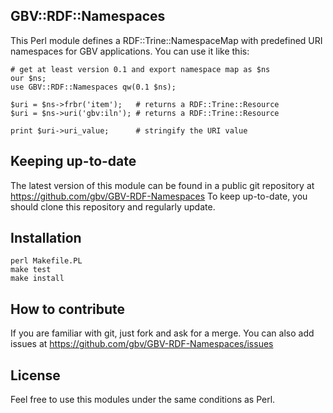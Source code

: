 ## GBV::RDF::Namespaces

This Perl module defines a RDF::Trine::NamespaceMap with predefined URI 
namespaces for GBV applications. You can use it like this:

    # get at least version 0.1 and export namespace map as $ns
    our $ns;
    use GBV::RDF::Namespaces qw(0.1 $ns);

    $uri = $ns->frbr('item');   # returns a RDF::Trine::Resource
    $uri = $ns->uri('gbv:iln'); # returns a RDF::Trine::Resource

    print $uri->uri_value;      # stringify the URI value

## Keeping up-to-date

The latest version of this module can be found in a public git repository at
https://github.com/gbv/GBV-RDF-Namespaces  To keep up-to-date, you should
clone this repository and regularly update.

## Installation

    perl Makefile.PL
    make test
    make install

## How to contribute

If you are familiar with git, just fork and ask for a merge. You can also add
issues at https://github.com/gbv/GBV-RDF-Namespaces/issues

## License

Feel free to use this modules under the same conditions as Perl.

